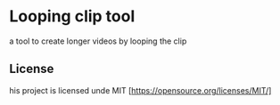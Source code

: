 # Looping clip tool
a tool to create longer videos by looping the clip

## License
his project is licensed unde MIT [https://opensource.org/licenses/MIT/]
